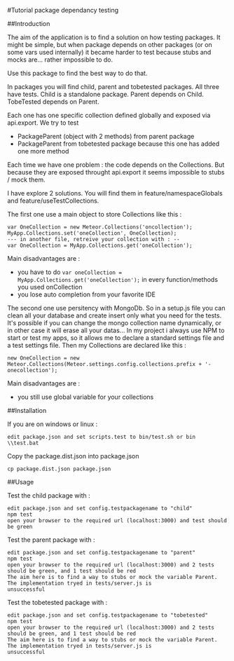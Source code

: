 #Tutorial package dependancy testing

##Introduction

The aim of the application is to find a solution on how testing packages. It might be simple, but when package depends
on other packages (or on some vars used internally) it became harder to test because stubs and mocks are... rather 
impossible to do.

Use this package to find the best way to do that.

In packages you will find child, parent and tobetested packages. All three have tests.
Child is a standalone package.
Parent depends on Child.
TobeTested depends on Parent.

Each one has one specific collection defined globally and exposed via api.export.
We try to test 

 * PackageParent (object with 2 methods) from parent package
 * PackageParent from tobetested package because this one has added one more method
 
Each time we have one problem : the code depends on the Collections. But because they are exposed throught api.export it 
seems impossible to stubs / mock them. 

I have explore 2 solutions. You will find them in feature/namespaceGlobals and feature/useTestCollections. 

The first one use a main object to store Collections like this :

    var OneCollection = new Meteor.Collections('oncollection');
    MyApp.Collections.set('oneCollection', OneCollection);
    --- in another file, retreive your collection with : --
    var OneCollection = MyApp.Collections.get('oneCollection');
    
Main disadvantages are :

* you have to do `var oneCollection = MyApp.Collections.get('oneCollection');` in every function/methods you used onCollection
* you lose auto completion from your favorite IDE

The second one use persitency with MongoDb. So in a setup.js file you can clean all your database and create insert only
what you need for the tests. It's possible if you can change the mongo collection name dynamically, or in other case it 
will erase all your datas... In my project i always use NPM to start or test my apps, so it allows me to declare a 
standard settings file and a test settings file. Then my Collections are declared like this :

    new OneCollection = new Meteor.Collections(Meteor.settings.config.collections.prefix + '-onecollection');
    
Main disadvantages are :

* you still use global variable for your collections

##Installation

If you are on windows or linux : 

    edit package.json and set scripts.test to bin/test.sh or bin \\test.bat
    
Copy the package.dist.json into package.json

    cp package.dist.json package.json

##Usage

Test the child package with :

    edit package.json and set config.testpackagename to "child"
    npm test
    open your browser to the required url (localhost:3000) and test should be green

Test the parent package with :

    edit package.json and set config.testpackagename to "parent"
    npm test
    open your browser to the required url (localhost:3000) and 2 tests should be green, and 1 test should be red
    The aim here is to find a way to stubs or mock the variable Parent. The implementation tryed in tests/server.js is
    unsuccessful

Test the tobetested package with :

    edit package.json and set config.testpackagename to "tobetested"
    npm test
    open your browser to the required url (localhost:3000) and 2 tests should be green, and 1 test should be red
    The aim here is to find a way to stubs or mock the variable Parent. The implementation tryed in tests/server.js is
    unsuccessful
